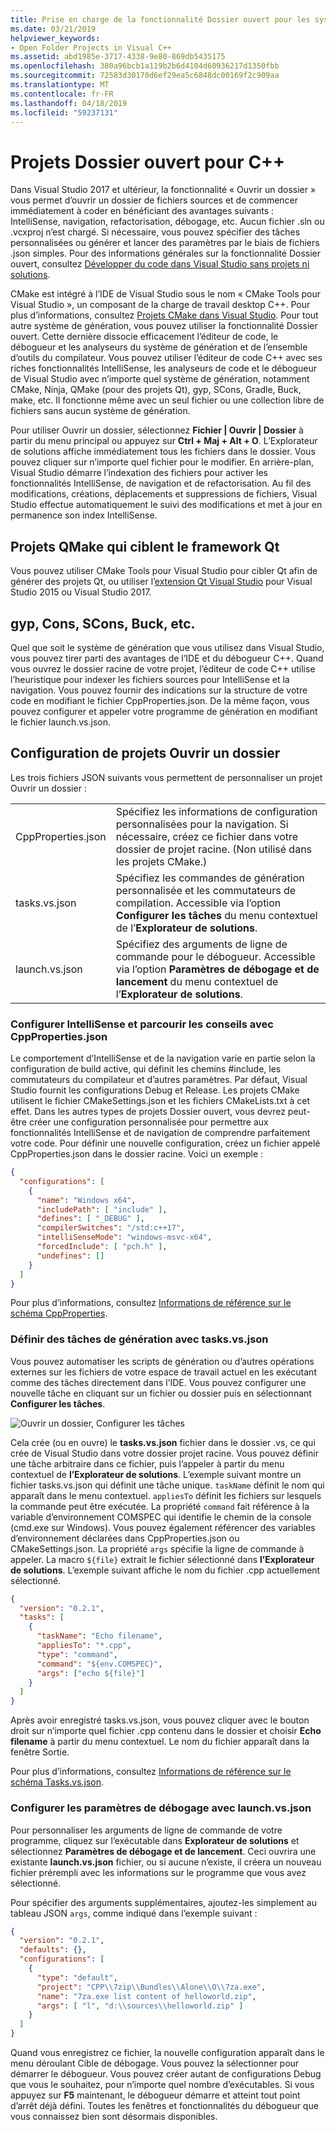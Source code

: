 ```yaml
---
title: Prise en charge de la fonctionnalité Dossier ouvert pour les systèmes de génération C++ dans Visual Studio
ms.date: 03/21/2019
helpviewer_keywords:
- Open Folder Projects in Visual C++
ms.assetid: abd1985e-3717-4338-9e80-869db5435175
ms.openlocfilehash: 380a96bcb1a119b2b6d4104d60936217d1350fbb
ms.sourcegitcommit: 72583d30170d6ef29ea5c6848dc00169f2c909aa
ms.translationtype: MT
ms.contentlocale: fr-FR
ms.lasthandoff: 04/18/2019
ms.locfileid: "59237131"
---
```

# <a name="open-folder-projects-for-c"></a>Projets Dossier ouvert pour C++

Dans Visual Studio 2017 et ultérieur, la fonctionnalité « Ouvrir un dossier » vous permet d’ouvrir un dossier de fichiers sources et de commencer immédiatement à coder en bénéficiant des avantages suivants : IntelliSense, navigation, refactorisation, débogage, etc. Aucun fichier .sln ou .vcxproj n’est chargé. Si nécessaire, vous pouvez spécifier des tâches personnalisées ou générer et lancer des paramètres par le biais de fichiers .json simples. Pour des informations générales sur la fonctionnalité Dossier ouvert, consultez [Développer du code dans Visual Studio sans projets ni solutions](/visualstudio/ide/develop-code-in-visual-studio-without-projects-or-solutions).

CMake est intégré à l’IDE de Visual Studio sous le nom « CMake Tools pour Visual Studio », un composant de la charge de travail desktop C++. Pour plus d’informations, consultez [Projets CMake dans Visual Studio](cmake-projects-in-visual-studio.md). Pour tout autre système de génération, vous pouvez utiliser la fonctionnalité Dossier ouvert. Cette dernière dissocie efficacement l’éditeur de code, le débogueur et les analyseurs du système de génération et de l’ensemble d’outils du compilateur. Vous pouvez utiliser l’éditeur de code C++ avec ses riches fonctionnalités IntelliSense, les analyseurs de code et le débogueur de Visual Studio avec n’importe quel système de génération, notamment CMake, Ninja, QMake (pour des projets Qt), gyp, SCons, Gradle, Buck, make, etc. Il fonctionne même avec un seul fichier ou une collection libre de fichiers sans aucun système de génération.

Pour utiliser Ouvrir un dossier, sélectionnez **Fichier | Ouvrir | Dossier** à partir du menu principal ou appuyez sur **Ctrl + Maj + Alt + O**. L’Explorateur de solutions affiche immédiatement tous les fichiers dans le dossier. Vous pouvez cliquer sur n’importe quel fichier pour le modifier. En arrière-plan, Visual Studio démarre l’indexation des fichiers pour activer les fonctionnalités IntelliSense, de navigation et de refactorisation. Au fil des modifications, créations, déplacements et suppressions de fichiers, Visual Studio effectue automatiquement le suivi des modifications et met à jour en permanence son index IntelliSense. 

## <a name="qmake-projects-that-target-the-qt-framework"></a>Projets QMake qui ciblent le framework Qt

Vous pouvez utiliser CMake Tools pour Visual Studio pour cibler Qt afin de générer des projets Qt, ou utiliser l’[extension Qt Visual Studio](https://download.qt.io/development_releases/vsaddin/) pour Visual Studio 2015 ou Visual Studio 2017.

## <a name="gyp-cons-scons-buck-etc"></a>gyp, Cons, SCons, Buck, etc.

Quel que soit le système de génération que vous utilisez dans Visual Studio, vous pouvez tirer parti des avantages de l’IDE et du débogueur C++. Quand vous ouvrez le dossier racine de votre projet, l’éditeur de code C++ utilise l’heuristique pour indexer les fichiers sources pour IntelliSense et la navigation. Vous pouvez fournir des indications sur la structure de votre code en modifiant le fichier CppProperties.json. De la même façon, vous pouvez configurer et appeler votre programme de génération en modifiant le fichier launch.vs.json.

## <a name="configuring-open-folder-projects"></a>Configuration de projets Ouvrir un dossier

Les trois fichiers JSON suivants vous permettent de personnaliser un projet Ouvrir un dossier :

| | |
|-|-|
|CppProperties.json|Spécifiez les informations de configuration personnalisées pour la navigation. Si nécessaire, créez ce fichier dans votre dossier de projet racine. (Non utilisé dans les projets CMake.)|
|tasks.vs.json|Spécifiez les commandes de génération personnalisée et les commutateurs de compilation. Accessible via l’option **Configurer les tâches** du menu contextuel de l’**Explorateur de solutions**.|
|launch.vs.json|Spécifiez des arguments de ligne de commande pour le débogueur. Accessible via l’option **Paramètres de débogage et de lancement** du menu contextuel de l’**Explorateur de solutions**.|

### <a name="configure-intellisense-and-browsing-hints-with-cpppropertiesjson"></a>Configurer IntelliSense et parcourir les conseils avec CppProperties.json

Le comportement d’IntelliSense et de la navigation varie en partie selon la configuration de build active, qui définit les chemins #include, les commutateurs du compilateur et d’autres paramètres. Par défaut, Visual Studio fournit les configurations Debug et Release. Les projets CMake utilisent le fichier CMakeSettings.json et les fichiers CMakeLists.txt à cet effet. Dans les autres types de projets Dossier ouvert, vous devrez peut-être créer une configuration personnalisée pour permettre aux fonctionnalités IntelliSense et de navigation de comprendre parfaitement votre code. Pour définir une nouvelle configuration, créez un fichier appelé CppProperties.json dans le dossier racine. Voici un exemple :

```json
{
  "configurations": [
    {
      "name": "Windows x64",
      "includePath": [ "include" ],
      "defines": [ "_DEBUG" ],
      "compilerSwitches": "/std:c++17",
      "intelliSenseMode": "windows-msvc-x64",
      "forcedInclude": [ "pch.h" ],
      "undefines": []
    }
  ]
}
```
Pour plus d’informations, consultez [Informations de référence sur le schéma CppProperties](cppproperties-schema-reference.md).

### <a name="define-build-tasks-with-tasksvsjson"></a>Définir des tâches de génération avec tasks.vs.json

Vous pouvez automatiser les scripts de génération ou d’autres opérations externes sur les fichiers de votre espace de travail actuel en les exécutant comme des tâches directement dans l’IDE. Vous pouvez configurer une nouvelle tâche en cliquant sur un fichier ou dossier puis en sélectionnant **Configurer les tâches**.

![Ouvrir un dossier, Configurer les tâches](media/open-folder-config-tasks.png)

Cela crée (ou en ouvre) le **tasks.vs.json** fichier dans le dossier .vs, ce qui crée de Visual Studio dans votre dossier projet racine. Vous pouvez définir une tâche arbitraire dans ce fichier, puis l’appeler à partir du menu contextuel de **l’Explorateur de solutions**. L’exemple suivant montre un fichier tasks.vs.json qui définit une tâche unique. `taskName` définit le nom qui apparaît dans le menu contextuel. `appliesTo` définit les fichiers sur lesquels la commande peut être exécutée. La propriété `command` fait référence à la variable d’environnement COMSPEC qui identifie le chemin de la console (cmd.exe sur Windows). Vous pouvez également référencer des variables d’environnement déclarées dans CppProperties.json ou CMakeSettings.json. La propriété `args` spécifie la ligne de commande à appeler. La macro `${file}` extrait le fichier sélectionné dans **l’Explorateur de solutions**. L’exemple suivant affiche le nom du fichier .cpp actuellement sélectionné.

```json
{
  "version": "0.2.1",
  "tasks": [
    {
      "taskName": "Echo filename",
      "appliesTo": "*.cpp",
      "type": "command",
      "command": "${env.COMSPEC}",
      "args": ["echo ${file}"]
    }
  ]
}
```

Après avoir enregistré tasks.vs.json, vous pouvez cliquer avec le bouton droit sur n’importe quel fichier .cpp contenu dans le dossier et choisir **Echo filename** à partir du menu contextuel. Le nom du fichier apparaît dans la fenêtre Sortie.

Pour plus d’informations, consultez [Informations de référence sur le schéma Tasks.vs.json](tasks-vs-json-schema-reference-cpp.md).

### <a name="configure-debugging-parameters-with-launchvsjson"></a>Configurer les paramètres de débogage avec launch.vs.json

Pour personnaliser les arguments de ligne de commande de votre programme, cliquez sur l’exécutable dans **Explorateur de solutions** et sélectionnez **Paramètres de débogage et de lancement**. Ceci ouvrira une existante **launch.vs.json** fichier, ou si aucune n’existe, il créera un nouveau fichier prérempli avec les informations sur le programme que vous avez sélectionné.

Pour spécifier des arguments supplémentaires, ajoutez-les simplement au tableau JSON `args`, comme indiqué dans l’exemple suivant :

```json
{
  "version": "0.2.1",
  "defaults": {},
  "configurations": [
    {
      "type": "default",
      "project": "CPP\\7zip\\Bundles\\Alone\\O\\7za.exe",
      "name": "7za.exe list content of helloworld.zip",
      "args": [ "l", "d:\\sources\\helloworld.zip" ]
    }
  ]
}
```

Quand vous enregistrez ce fichier, la nouvelle configuration apparaît dans le menu déroulant Cible de débogage. Vous pouvez la sélectionner pour démarrer le débogueur. Vous pouvez créer autant de configurations Debug que vous le souhaitez, pour n’importe quel nombre d’exécutables. Si vous appuyez sur **F5** maintenant, le débogueur démarre et atteint tout point d’arrêt déjà défini. Toutes les fenêtres et fonctionnalités du débogueur que vous connaissez bien sont désormais disponibles.
